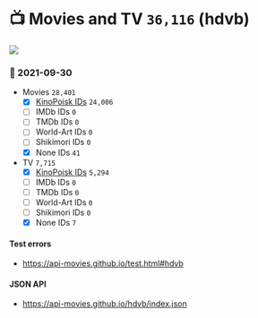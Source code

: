 # :tv: Movies and TV `36,116` (hdvb)

<a href="https://API-Movies.github.io"><img src="https://API-Movies.github.io/banner.png?cache"></a>

### :date: 2021-09-30
- Movies `28,401`
  - [x] <a href="https://API-Movies.github.io/hdvb/movie_kinopoisk_ids.json">KinoPoisk IDs</a> `24,006`
  - [ ] IMDb IDs `0`
  - [ ] TMDb IDs `0`
  - [ ] World-Art IDs `0`
  - [ ] Shikimori IDs `0`
  - [x] None IDs `41`
- TV `7,715`
  - [x] <a href="https://API-Movies.github.io/hdvb/tv_kinopoisk_ids.json">KinoPoisk IDs</a> `5,294`
  - [ ] IMDb IDs `0`
  - [ ] TMDb IDs `0`
  - [ ] World-Art IDs `0`
  - [ ] Shikimori IDs `0`
  - [x] None IDs `7`
#### Test errors
- <a href='https://api-movies.github.io/test.html#hdvb'>https://api-movies.github.io/test.html#hdvb</a>
#### JSON API
- <a href='https://api-movies.github.io/hdvb/index.json'>https://api-movies.github.io/hdvb/index.json</a>
